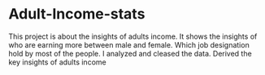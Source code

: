 # Adult-Income-stats
This project is about the insights of adults income. 
It shows the insights of who are earning more between male and female. 
Which job designation hold by most of the people.
I analyzed and cleased the data.
Derived the key insights of adults income
